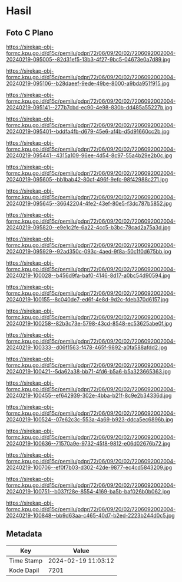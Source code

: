 # Hasil

## Foto C Plano

https://sirekap-obj-formc.kpu.go.id/d15c/pemilu/pdpr/72/06/09/20/02/7206092002004-20240219-095005--82d31ef5-13b3-4f27-9bc5-04673e0a7d89.jpg

https://sirekap-obj-formc.kpu.go.id/d15c/pemilu/pdpr/72/06/09/20/02/7206092002004-20240219-095106--b28daeef-9ede-49be-8000-a9bda951f915.jpg

https://sirekap-obj-formc.kpu.go.id/d15c/pemilu/pdpr/72/06/09/20/02/7206092002004-20240219-095141--277b7cbd-ec90-4e98-830b-dd485a55227b.jpg

https://sirekap-obj-formc.kpu.go.id/d15c/pemilu/pdpr/72/06/09/20/02/7206092002004-20240219-095401--bddfa4fb-d679-45e6-af4b-d5d91660cc2b.jpg

https://sirekap-obj-formc.kpu.go.id/d15c/pemilu/pdpr/72/06/09/20/02/7206092002004-20240219-095441--4315a109-96ee-4d54-8c97-55a4b29e2b0c.jpg

https://sirekap-obj-formc.kpu.go.id/d15c/pemilu/pdpr/72/06/09/20/02/7206092002004-20240219-095605--bb1bab42-80cf-496f-9efc-98f42988c271.jpg

https://sirekap-obj-formc.kpu.go.id/d15c/pemilu/pdpr/72/06/09/20/02/7206092002004-20240219-095645--36642204-4fe2-43ef-80e5-f3dc787b5852.jpg

https://sirekap-obj-formc.kpu.go.id/d15c/pemilu/pdpr/72/06/09/20/02/7206092002004-20240219-095820--e9e1c2fe-6a22-4cc5-b3bc-78cad2a75a3d.jpg

https://sirekap-obj-formc.kpu.go.id/d15c/pemilu/pdpr/72/06/09/20/02/7206092002004-20240219-095929--92ad350c-093c-4aed-9f8a-50c1f0d675bb.jpg

https://sirekap-obj-formc.kpu.go.id/d15c/pemilu/pdpr/72/06/09/20/02/7206092002004-20240219-100028--b456d9fa-baf0-4146-8d17-a0bc54d90594.jpg

https://sirekap-obj-formc.kpu.go.id/d15c/pemilu/pdpr/72/06/09/20/02/7206092002004-20240219-100155--8c040de7-ed6f-4e8d-9d2c-fdeb370d6157.jpg

https://sirekap-obj-formc.kpu.go.id/d15c/pemilu/pdpr/72/06/09/20/02/7206092002004-20240219-100258--82b3c73e-5798-43cd-8548-ec53625abe0f.jpg

https://sirekap-obj-formc.kpu.go.id/d15c/pemilu/pdpr/72/06/09/20/02/7206092002004-20240219-100333--d06f1563-f478-465f-9892-a0fa588afdd2.jpg

https://sirekap-obj-formc.kpu.go.id/d15c/pemilu/pdpr/72/06/09/20/02/7206092002004-20240219-100421--5da62a38-bb71-4fd6-b5a6-b5a323665363.jpg

https://sirekap-obj-formc.kpu.go.id/d15c/pemilu/pdpr/72/06/09/20/02/7206092002004-20240219-100455--ef642939-302e-4bba-b21f-8c9e2b34336d.jpg

https://sirekap-obj-formc.kpu.go.id/d15c/pemilu/pdpr/72/06/09/20/02/7206092002004-20240219-100524--07e62c3c-553a-4a69-b923-ddca5ec6896b.jpg

https://sirekap-obj-formc.kpu.go.id/d15c/pemilu/pdpr/72/06/09/20/02/7206092002004-20240219-100636--71570a9e-9732-45f8-9812-e06d02676b72.jpg

https://sirekap-obj-formc.kpu.go.id/d15c/pemilu/pdpr/72/06/09/20/02/7206092002004-20240219-100706--ef0f7b03-d302-42de-9877-ec4cd5843209.jpg

https://sirekap-obj-formc.kpu.go.id/d15c/pemilu/pdpr/72/06/09/20/02/7206092002004-20240219-100751--b037f28e-8554-4169-ba5b-baf026b0b062.jpg

https://sirekap-obj-formc.kpu.go.id/d15c/pemilu/pdpr/72/06/09/20/02/7206092002004-20240219-100848--bb9d63aa-c465-40d7-b2ed-2223b244d0c5.jpg


## Metadata

| Key        | Value               |
| ---------- | ------------------- |
| Time Stamp | 2024-02-19 11:03:12 |
| Kode Dapil | 7201                |



